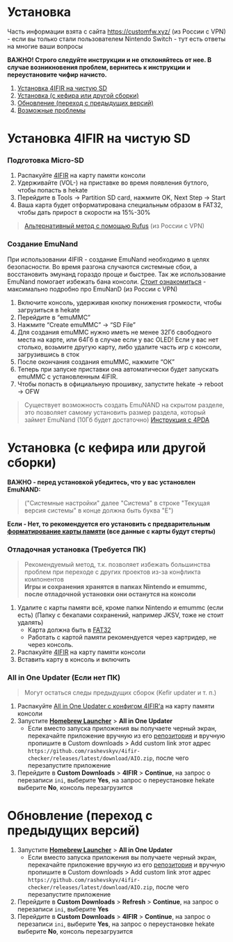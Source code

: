 # Установка 
Часть информации взята с сайта https://customfw.xyz/ (из России с VPN) - если вы только стали пользователем Nintendo Switch - тут есть ответы на многие ваши вопросы 

**ВАЖНО! Строго следуйте инструкции и не отклоняйтесь от нее. В случае возникновения проблем, вернитесь к инструкции и переустановите чифир начисто.**

1. [Установка 4IFIR на чистую SD](#установка-4IFIR-на-чистую-SD)   
1. [Установка (с кефира или другой сборки)](#Установка-с-кефира-или-другой-сборки)  
1. [Обновление (переход с предыдущих версий)](#Обновление-переход-с-предыдущих-версий)
2. [Возможные проблемы](#Возможные-проблемы)  

# Установка 4IFIR на чистую SD

### Подготовка Micro-SD
1. Распакуйте [4IFIR](https://github.com/rashevskyv/4ifir-checker/releases/latest/download/4IFIR.zip) на карту памяти консоли
1. Удерживайте (VOL-) на приставке во время появления бутлого, чтобы попасть в hekate
1. Перейдите в Tools -> Partition SD card, нажмите OK, Next Step -> Start
1. Ваша карта будет отформатирована специальным образом в FAT32, чтобы дать прирост в скорости на 15%-30%  
>[Альтернативный метод c помощью Rufus](https://customfw.xyz/format_sd) (из России с VPN)

### Создание EmuNand
При использовании 4IFIR - создание EmuNand необходимо в целях безопасности. Во время разгона случаются системные сбои, а восстановить эмунанд гораздо проще и быстрее. Так же использование EmuNand помогает избежать бана консоли. [Стоит ознакомиться](https://switchpirate.chan.uz/?p=emunand) - максимально подробно про EmuNanD (из России с VPN)
1. Включите консоль, удерживая кнопку понижения громкости, чтобы загрузиться в hekate
1. Перейдите в “emuMMC”
1. Нажмите “Create emuMMC” -> “SD File”
1. Для создания emuMMC нужно иметь не менее 32Гб свободного места на карте, или 64Гб в случае если у вас OLED! Если у вас нет столько, возьмите другую карту, либо удалите часть игр с консоли, загрузившись в сток
1. После окончания создания emuMMC, нажмите “ОК”
1. Теперь при запуске приставки она автоматически будет запускать emuMMC с установленным 4IFIR.
1. Чтобы попасть в официальную прошивку, запустите hekate -> reboot -> OFW

>Существует возможность создать EmuNAND на скрытом разделе, это позволяет самому установить размер раздела, который займет EmuNand (10Гб будет достаточно)
[Инструкция с 4PDA](https://4pda.to/forum/index.php?showtopic=900987&view=findpost&p=103853258)

# Установка (с кефира или другой сборки)
**ВАЖНО - перед установкой убедитесь, что у вас установлен EmuNAND:**  
>("Системные настройки" далее "Система" в строке "Текущая версия системы" в конце должна быть буква "E") 
   
**Если - Нет, то рекомендуется его установить с предварительным [форматирование карты памяти](#Подготовка-Micro-SD) (все данные с карты будут стерты)**

### Отладочная установка (Требуется ПК)   
>Рекомендуемый метод, т.к. позволяет избежать большинства проблем при переходе с других проектов из-за конфликта компонентов  
>**Игры и сохранения хранятся в папках Nintendo и emummc, после отладочной установки они останутся на консоли**   
1. Удалите с карты памяти всё, кроме папки Nintendo и emummc (если есть) (Папку с бекапами сохранений, например JKSV, тоже не стоит удалять)
   * Карта должна быть в [FAT32](https://format.customfw.xyz)
   * Работать с картой памяти рекомендуется через картридер, не через консоль.
2. Распакуйте [4IFIR](https://github.com/rashevskyv/4ifir-checker/releases/latest/download/4IFIR.zip) на карту памяти консоли
3. Вставить карту в консоль и включить

### All in One Updater (Если нет ПК)  
>Могут остаться следы предыдущих сборок (Kefir updater и т. п.)  
1. Распакуйте [All in One Updater с конфигом 4IFIR'а](https://github.com/rashevskyv/4ifir-checker/releases/latest/download/AIO.zip) на карту памяти консоли
1. Запустите [**Homebrew Launcher**](https://switch.customfw.xyz/hbl) > **All in One Updater**
   * Если вместо запуска приложения вы получаете черный экран, перекачайте приложение вручную из его [репозитория](https://github.com/HamletDuFromage/aio-switch-updater) и вручную пропишите в Custom downloads > Add custom link этот адрес `https://github.com/rashevskyv/4ifir-checker/releases/latest/download/AIO.zip`, после чего перезапустите приложение
1. Перейдите в **Custom Downloads** > **4IFIR** > **Continue**, на запрос о перезаписи `ini`, выберите **Yes**, на запрос о переустановке hekate выберите **No**, консоль перезагрузится



# Обновление (переход с предыдущих версий) 

1. Запустите [**Homebrew Launcher**](https://switch.customfw.xyz/hbl) > **All in One Updater**
   * Если вместо запуска приложения вы получаете черный экран, перекачайте приложение вручную из его [репозитория](https://github.com/HamletDuFromage/aio-switch-updater) и вручную пропишите в Custom downloads > Add custom link этот адрес `https://github.com/rashevskyv/4ifir-checker/releases/latest/download/AIO.zip`, после чего перезапустите приложение
1. Перейдите в **Custom Downloads** > **Refresh** > **Continue**, на запрос о перезаписи `ini`, выберите **Yes**
1. Перейдите в **Custom Downloads** > **4IFIR** > **Continue**, на запрос о перезаписи `ini`, выберите **Yes**, на запрос о переустановке hekate выберите **No**, консоль перезагрузится

